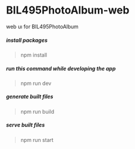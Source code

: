 # BIL495PhotoAlbum-web
web uı for BIL495PhotoAlbum

##### install packages
>npm install 

##### run this command while developing the app
>npm run dev

##### generate built files
>npm run build

##### serve built files
>npm run start

